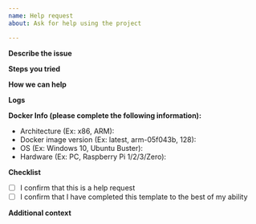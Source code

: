 ```yaml
---
name: Help request
about: Ask for help using the project

---
```

<!--
DO NOT DELETE ANY PART OF THIS ISSUE TEMPLATE!
If any part is removed or improperly completed,
the issue will be closed automatically.

Thank you for taking the time to submit a HELP REQUEST for this project.
To ensure we have all the information necessary, please be sure to
carefully read all the primers below. This will ensure that we have
the necessary information to understand the problem.

1. Please be sure to fill in the issue template completely
and to the best of your ability so that we may best understand your issue.

2. Support for installation methods other than Docker have been depreciated so
ensure you are using Docker so that we may be able to best help you.

3. For live and more targeted support, use either the Discourse or the Slack
that can be found in the readme. https://github.com/diyhue/diyHue#support

4. If we were able to help you through this issue, please consider submitting
a pull request to our documentation to help other! https://github.com/diyhue/ReadTheDocs

Basic GitHub Comment Tutorial:
1. Logs
When pasting logs or code, type logs like so with ``` on either side.
```
Logs here.
```

2. Checkboxes
- [ ] This is a checkbox. To "check" the box put an x in the brackets like so
- [x] This is a checked box.

3. Comments
A block of text beginning with < !-- and ending with -- > is a comment.
You will see these throughout the issue template. Make sure you do not type your comments
between these characters or we will not be able to see what you wrote!

4. Links
To create a hyperlink, type the [text you want to link](followed by the url in parenthesis)
-->

**Describe the issue**
<!-- A clear and concise description of what the issue is. -->


**Steps you tried**
<!--
Steps you tried:
1. Go to '...'
2. Click on '....'
3. Scroll down to '....'
4. See error
-->


**How we can help**
<!-- What information can we provide to help your setup experience? -->


**Logs**
<!-- If applicable, provide output logs. These can be obtained via running `docker logs diyHue` -->


**Docker Info (please complete the following information):**
 - Architecture (Ex: x86, ARM): 
 - Docker image version (Ex: latest, arm-05f043b, 128): 
 - OS (Ex: Windows 10, Ubuntu Buster): 
 - Hardware (Ex: PC, Raspberry Pi 1/2/3/Zero): 

**Checklist**
- [ ] I confirm that this is a help request
- [ ] I confirm that I have completed this template to the best of my ability

**Additional context**
<!-- Add any other context about the problem here. -->


<!-- DO NOT REMOVE THIS LINE OR THE ISSUE WILL BE CLOSED AUTOMATICALLY. -->